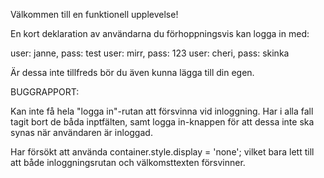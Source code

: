 Välkommen till en funktionell upplevelse!

En kort deklaration av användarna du förhoppningsvis kan logga in med:

user: janne, pass: test
user: mirr, pass: 123
user: cheri, pass: skinka

Är dessa inte tillfreds bör du även kunna lägga till din egen.

BUGGRAPPORT:

Kan inte få hela "logga in"-rutan att försvinna vid inloggning.
Har i alla fall tagit bort de båda inptfälten, samt logga in-knappen för att dessa inte ska synas när användaren är inloggad.

Har försökt att använda container.style.display = 'none';
vilket bara lett till att både inloggningsrutan och välkomsttexten försvinner.



